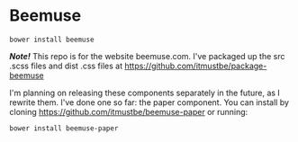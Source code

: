Beemuse
=================

```shell
bower install beemuse
```

***Note!*** This repo is for the website beemuse.com.  I've packaged up the src .scss files and dist .css files at https://github.com/itmustbe/package-beemuse

I'm planning on releasing these components separately in the future, as I rewrite them.  I've done one so far: the paper component.  You can install by cloning https://github.com/itmustbe/beemuse-paper or running:

```shell
bower install beemuse-paper
```
